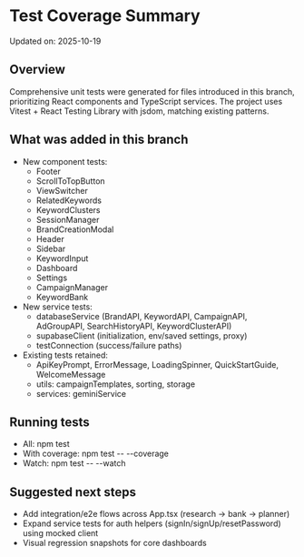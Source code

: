 # Test Coverage Summary

Updated on: 2025-10-19

## Overview
Comprehensive unit tests were generated for files introduced in this branch, prioritizing React components and TypeScript services. The project uses Vitest + React Testing Library with jsdom, matching existing patterns.

## What was added in this branch
- New component tests:
  - Footer
  - ScrollToTopButton
  - ViewSwitcher
  - RelatedKeywords
  - KeywordClusters
  - SessionManager
  - BrandCreationModal
  - Header
  - Sidebar
  - KeywordInput
  - Dashboard
  - Settings
  - CampaignManager
  - KeywordBank
- New service tests:
  - databaseService (BrandAPI, KeywordAPI, CampaignAPI, AdGroupAPI, SearchHistoryAPI, KeywordClusterAPI)
  - supabaseClient (initialization, env/saved settings, proxy)
  - testConnection (success/failure paths)
- Existing tests retained:
  - ApiKeyPrompt, ErrorMessage, LoadingSpinner, QuickStartGuide, WelcomeMessage
  - utils: campaignTemplates, sorting, storage
  - services: geminiService

## Running tests
- All: npm test
- With coverage: npm test -- --coverage
- Watch: npm test -- --watch

## Suggested next steps
- Add integration/e2e flows across App.tsx (research → bank → planner)
- Expand service tests for auth helpers (signIn/signUp/resetPassword) using mocked client
- Visual regression snapshots for core dashboards